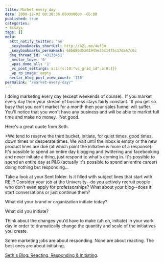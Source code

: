 ```yaml
---
title: Market every day
date: 2008-12-02 00:30:36.000000000 -06:00
published: true
categories:
- Essays
tags: []
meta:
  aktt_notify_twitter: 'no'
  _sexybookmarks_shortUrl: http://b2l.me/4uf3m
  _sexybookmarks_permaHash: 68b680d5201945e35c14f5c17da67c0c
  dsq_thread_id: '43133451'
  _nectar_love: '0'
  _wpas_done_all: '1'
  _vc_post_settings: a:1:{s:10:"vc_grid_id";a:0:{}}
  _wp_rp_image: empty
  nectar_blog_post_view_count: '126'
permalink: "/market-every-day/"
---
```

<p>I doing marketing every day (except weekends of course).  If you market every day then your stream of business stays fairly constant.  If you get so busy that you can't market for a month then your sales funnel will suffer.  You'll notice that you won't have any business and will be able to market full time and make no money.  Not good.</p>
<p>Here's a great quote from Seth.</p>
>We tend to reserve the third bucket, initiate, for quiet times, good times, down times or desperate times. We wait until the inbox is empty or the new product lines are due (at which point the initiative is more of a response). It's possible to spend an entire day blogging and twittering and facebooking and never initiate a thing, just respond to what's coming in. It's possible to spend an entire day at P&amp;G (actually it's possible to spend an entire career) doing nothing but responding...</p>
<p>Take a look at your Sent folder. Is it filled with subject lines that start with RE: ? Consider your job at the University--do you actively recruit people who don't even apply for professorships? What about your blog--does it start conversations or just continue them?</p>
<p>What did your brand or organization initiate today?</p>
<p>What did you initiate?</p>
<p>Think about the changes you'd have to make (uh oh, initiate) in your work day in order to dramatically change the quantity and scale of the initiatives you create.</p>
<p>Some marketing jobs are about responding. None are about reacting. The best ones are about initiating.</p></blockquote>
<p><a href="http://sethgodin.typepad.com/seths_blog/2008/11/reacting-respon.html" rel="nofollow">Seth's Blog: Reacting, Responding &amp; Initiating</a>.</p>
